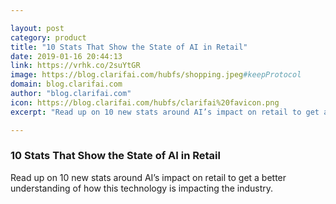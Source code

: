 ```yaml
---

layout: post
category: product
title: "10 Stats That Show the State of AI in Retail"
date: 2019-01-16 20:44:13
link: https://vrhk.co/2suYtGR
image: https://blog.clarifai.com/hubfs/shopping.jpeg#keepProtocol
domain: blog.clarifai.com
author: "blog.clarifai.com"
icon: https://blog.clarifai.com/hubfs/clarifai%20favicon.png
excerpt: "Read up on 10 new stats around AI’s impact on retail to get a better understanding of how this technology is impacting the industry."

---
```


### 10 Stats That Show the State of AI in Retail

Read up on 10 new stats around AI’s impact on retail to get a better understanding of how this technology is impacting the industry.